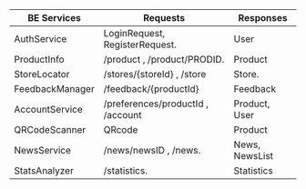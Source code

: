 | BE Services      | Requests                                              | Responses             |
|-----------------|------------------------------------------------------------------|-----------------------------------|
| AuthService     | LoginRequest, RegisterRequest.              | User  |
| ProductInfo     | /product , /product/PRODID.                  | Product |
| StoreLocator     | /stores/{storeId} , /store   | Store.  |
| FeedbackManager | /feedback/{productId} | Feedback   |
| AccountService | /preferences/productId , /account | Product, User       |
| QRCodeScanner   | QRcode       | Product|
| NewsService   | /news/newsID , /news.     |News, NewsList|
| StatsAnalyzer     | /statistics.       | Statistics       |
